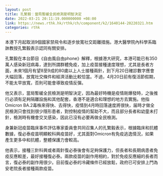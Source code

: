 ```yaml
---
layout: post
title: 孔繁毅：當局暫緩全民檢測是明智決定
date: 2022-03-21 20:11:19.000000000 +08:00
link: https://news.rthk.hk/rthk/ch/component/k2/1640144-20220321.htm
categories: rthk
---
```


本港下月起取消9個國家禁飛令和逐步放寬社交距離措施。港大醫學院內科學系臨牀教授孔繁毅表示認同有關安排。

孔繁毅在本台節目《自由風自由phone》解釋，根據港大研究，本港可能已有350萬人感染新冠病毒，達到所謂群體免疫，加上疫苗接種速度理想，尤其是長者方面，未來1個月有望8至9成的80歲以上人士接種兩針，到下月20日確診數字應會大幅回落，放寬社交條件和經濟活動比較恰當。不過，4月20日前有復活節假期，不能太早放寬，否則可能會導致疫情反彈。

他又表示，當局暫緩全民檢測是明智決定，因為最好時機是疫情剛爆發時，之後推行必須有足夠隔離設施和其他配套，香港不是適合和理想的地方去實施。他指Omicron BA.2毒株來得快、去得快，疫情到4月時回落速度將很快，届時才做全民檢測只會找到很少隱形患者，對控制疫情的幫助不大，而且部分長者和幼童未打針，檢測時有機會交叉感染，因此已沒有必要再做全民檢測。

身兼新冠疫苗臨床事件評估專家委員會共同召集人的孔繁毅表示，根據臨床和抗體數據，復必泰疫苗明顯較科興疫苗好，尤其面對Omicron有免疫逃逸情況，如果產生更多中和抗體，整體保護力會較高。

他表示，接種三針科興或者兩針復必泰後會有足夠保護力，但長者和長期病患者免疫反應較差，最好接種復必泰。兩款疫苗的副作用相約，對於免疫反應細的長者而言，復必泰的副作用很少。目前復必泰的冷藏條件已經放鬆，政府已可安排上門為安老院長者接種兩款疫苗。
